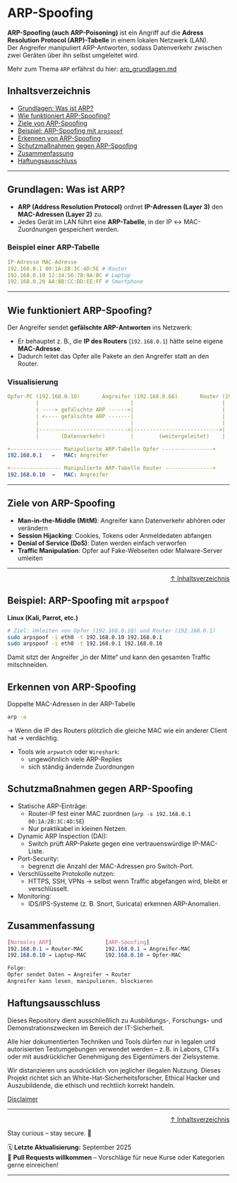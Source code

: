 # ARP-Spoofing

**ARP-Spoofing (auch ARP-Poisoning)** ist ein Angriff auf die **Adress Resolution Protocol (ARP)-Tabelle** in einem lokalen Netzwerk (LAN).  
Der Angreifer manipuliert ARP-Antworten, sodass Datenverkehr zwischen zwei Geräten über ihn selbst umgeleitet wird.  

Mehr zum Thema `ARP` erfährst du hier: [arp_grundlagen.md](/02-network-security/arp_grundlagen.md)

## Inhaltsverzeichnis
- [Grundlagen: Was ist ARP?](#grundlagen-was-ist-arp)
- [Wie funktioniert ARP-Spoofing?](#wie-funktioniert-arp-spoofing)
- [Ziele von ARP-Spoofing](#ziele-von-arp-spoofing)
- [Beispiel: ARP-Spoofing mit `arpspoof`](#beispiel-arp-spoofing-mit-arpspoof)
- [Erkennen von ARP-Spoofing](#erkennen-von-arp-spoofing)
- [Schutzmaßnahmen gegen ARP-Spoofing](#schutzmaßnahmen-gegen-arp-spoofing)
- [Zusammenfassung](#zusammenfassung)
- [Haftungsausschluss](#haftungsausschluss)

---

## Grundlagen: Was ist ARP?

- **ARP (Address Resolution Protocol)** ordnet **IP-Adressen (Layer 3)** den **MAC-Adressen (Layer 2)** zu.  
- Jedes Gerät im LAN führt eine **ARP-Tabelle**, in der IP ↔ MAC-Zuordnungen gespeichert werden.  

### Beispiel einer ARP-Tabelle
```yaml
IP-Adresse MAC-Adresse
192.168.0.1 00:1A:2B:3C:4D:5E # Router
192.168.0.10 12:34:56:78:9A:BC # Laptop
192.168.0.20 AA:BB:CC:DD:EE:FF # Smartphone
```

---

## Wie funktioniert ARP-Spoofing?

Der Angreifer sendet **gefälschte ARP-Antworten** ins Netzwerk:  
- Er behauptet z. B., die **IP des Routers** (`192.168.0.1`) hätte seine eigene **MAC-Adresse**.  
- Dadurch leitet das Opfer alle Pakete an den Angreifer statt an den Router.  

### Visualisierung

```yaml
Opfer-PC (192.168.0.10)       Angreifer (192.168.0.66)       Router (192.168.0.1)
         |                             |                            |
         | ----> gefälschte ARP ------>|                            |
         | <---- gefälschte ARP -------|                            |
         |                             |                            |
         |---------------------------->|--------------------------->|
         |       (Datenverkehr)        |        (weitergeleitet)    |

+---------------- Manipulierte ARP-Tabelle Opfer ----------------+
192.168.0.1   →   MAC: Angreifer

+---------------- Manipulierte ARP-Tabelle Router ---------------+
192.168.0.10  →   MAC: Angreifer
```


---

## Ziele von ARP-Spoofing

- **Man-in-the-Middle (MitM)**: Angreifer kann Datenverkehr abhören oder verändern  
- **Session Hijacking**: Cookies, Tokens oder Anmeldedaten abfangen  
- **Denial of Service (DoS)**: Daten werden einfach verworfen  
- **Traffic Manipulation**: Opfer auf Fake-Webseiten oder Malware-Server umleiten  

---

<div align=right>

[↑ Inhaltsverzeichnis](#inhaltsverzeichnis)

</div>

## Beispiel: ARP-Spoofing mit `arpspoof`

**Linux (Kali, Parrot, etc.)**
```bash
# Ziel: Umleiten von Opfer (192.168.0.10) und Router (192.168.0.1)
sudo arpspoof -i eth0 -t 192.168.0.10 192.168.0.1
sudo arpspoof -i eth0 -t 192.168.0.1 192.168.0.10
```

Damit sitzt der Angreifer „in der Mitte“ und kann den gesamten Traffic mitschneiden.

## Erkennen von ARP-Spoofing

Doppelte MAC-Adressen in der ARP-Tabelle
```bash
arp -a
```
→ Wenn die IP des Routers plötzlich die gleiche MAC wie ein anderer Client hat → verdächtig.

- Tools wie `arpwatch` oder `Wireshark`:
    - ungewöhnlich viele ARP-Replies
    - sich ständig ändernde Zuordnungen

## Schutzmaßnahmen gegen ARP-Spoofing

- Statische ARP-Einträge:
    - Router-IP fest einer MAC zuordnen (`arp -s 192.168.0.1 00:1A:2B:3C:4D:5E`)
    - Nur praktikabel in kleinen Netzen.
- Dynamic ARP Inspection (DAI):
    - Switch prüft ARP-Pakete gegen eine vertrauenswürdige IP-MAC-Liste.
- Port-Security:
    - begrenzt die Anzahl der MAC-Adressen pro Switch-Port.
- Verschlüsselte Protokolle nutzen:
    - HTTPS, SSH, VPNs → selbst wenn Traffic abgefangen wird, bleibt er verschlüsselt.
- Monitoring:
    - IDS/IPS-Systeme (z. B. Snort, Suricata) erkennen ARP-Anomalien.

## Zusammenfassung

```css
[Normales ARP]                 [ARP-Spoofing]
192.168.0.1 → Router-MAC       192.168.0.1 → Angreifer-MAC
192.168.0.10 → Laptop-MAC      192.168.0.10 → Opfer-MAC

Folge:
Opfer sendet Daten → Angreifer → Router
Angreifer kann lesen, manipulieren, blockieren
```



## Haftungsausschluss

Dieses Repository dient ausschließlich zu Ausbildungs-, Forschungs- und Demonstrationszwecken im Bereich der IT-Sicherheit.

Alle hier dokumentierten Techniken und Tools dürfen nur in legalen und autorisierten Testumgebungen verwendet werden – z. B. in Labors, CTFs oder mit ausdrücklicher Genehmigung des Eigentümers der Zielsysteme.

Wir distanzieren uns ausdrücklich von jeglicher illegalen Nutzung.
Dieses Projekt richtet sich an White-Hat-Sicherheitsforscher, Ethical Hacker und Auszubildende, die ethisch und rechtlich korrekt handeln.

[Disclaimer](/00-disclaimer/disclaimer.md)

--- 

<div align=right>

[↑ Inhaltsverzeichnis](#inhaltsverzeichnis)

</div>

Stay curious – stay secure. 🔐

🗓️ **Letzte Aktualisierung:** September 2025  
🤝 **Pull Requests willkommen** – Vorschläge für neue Kurse oder Kategorien gerne einreichen!

---